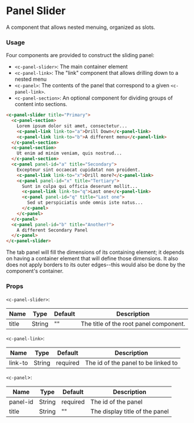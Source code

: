 # Panel Slider

A component that allows nested menuing, organized as slots.

### Usage

Four components are provided to construct the sliding panel:
* `<c-panel-slider>`: The main container element
* `<c-panel-link>`: The "link" component that allows drilling down to a nested menu
* `<c-panel>`: The contents of the panel that correspond to a given `<c-panel-link>`.
* `<c-panel-section>`: An optional component for dividing groups of content into sections.

<component-container>
  <slider-demo />
</component-container>

``` html
<c-panel-slider title="Primary">
  <c-panel-section>
    Lorem ipsum dolor sit amet, consectetur...
    <c-panel-link link-to="a">Drill Down</c-panel-link>
    <c-panel-link link-to="b">A different menu</c-panel-link>
  </c-panel-section>
  <c-panel-section>
    Ut enim ad minim veniam, quis nostrud...
  </c-panel-section>
  <c-panel panel-id="a" title="Secondary">
    Excepteur sint occaecat cupidatat non proident.
    <c-panel-link link-to="x">Drill more?</c-panel-link>
    <c-panel panel-id="x" title="Tertiary">
      Sunt in culpa qui officia deserunt mollit...
      <c-panel-link link-to="q">Last one</c-panel-link>
      <c-panel panel-id="q" title="Last one">
        Sed ut perspiciatis unde omnis iste natus...
      </c-panel>
    </c-panel>
  </c-panel>
  <c-panel panel-id="b" title="Another?">
    A different Secondary Panel
  </c-panel>
</c-panel-slider>
```

The tab panel will fill the dimensions of its containing element; it depends on having a container element that will define those dimensions. It also does not apply borders to its outer edges--this would also be done by the component's container.

### Props

`<c-panel-slider>`:

| Name   | Type    | Default             | Description                 |
| ------ | --------| ------------------- | --------------------------- |
| title  | String  | "" | The title of the root panel component.       |

`<c-panel-link>`:

| Name     | Type    | Default  | Description                         |
| -------- | --------| -------- | ----------------------------------- |
| link-to  | String  | required | The id of the panel to be linked to |

`<c-panel`>:

| Name     | Type    | Default  | Description                    |
| -------- | --------| -------- | ------------------------------ |
| panel-id | String  | required | The id of the panel            |
| title    | String  | ""       | The display title of the panel |

